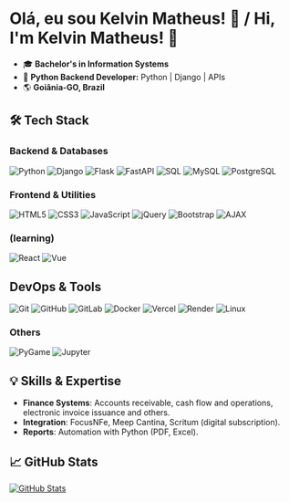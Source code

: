 # Olá, eu sou Kelvin Matheus! 👋 / Hi, I'm Kelvin Matheus! 👋
- 🎓 **Bachelor's in Information Systems**
- 🎯 **Python Backend Developer:** Python | Django | APIs
- 🌎 **Goiânia-GO, Brazil**

## 🛠 Tech Stack
### Backend & Databases
![Python](https://img.shields.io/badge/Python-3776AB?style=for-the-badge&logo=python&logoColor=white)
![Django](https://img.shields.io/badge/Django-092E20?style=for-the-badge&logo=django&logoColor=white)
![Flask](https://img.shields.io/badge/Flask-000000?style=for-the-badge&logo=flask&logoColor=white)
![FastAPI](https://img.shields.io/badge/FastAPI-009688?style=for-the-badge&logo=fastapi&logoColor=white)
![SQL](https://img.shields.io/badge/SQL-4479A1?style=for-the-badge&logo=sql&logoColor=white)
![MySQL](https://img.shields.io/badge/MySQL-4479A1?style=for-the-badge&logo=mysql&logoColor=white)
![PostgreSQL](https://img.shields.io/badge/PostgreSQL-4169E1?style=for-the-badge&logo=postgresql&logoColor=white)

### Frontend & Utilities
![HTML5](https://img.shields.io/badge/HTML5-E34F26?style=for-the-badge&logo=html5&logoColor=white)
![CSS3](https://img.shields.io/badge/CSS3-1572B6?style=for-the-badge&logo=css3&logoColor=white)
![JavaScript](https://img.shields.io/badge/JavaScript-F7DF1E?style=for-the-badge&logo=javascript&logoColor=black)
![jQuery](https://img.shields.io/badge/jQuery-0769AD?style=for-the-badge&logo=jquery&logoColor=white)
![Bootstrap](https://img.shields.io/badge/Bootstrap-7952B3?style=for-the-badge&logo=bootstrap&logoColor=white)
![AJAX](https://img.shields.io/badge/AJAX-000000?style=for-the-badge&logo=ajax&logoColor=white)
### (learning)
![React](https://img.shields.io/badge/React-20232A?style=for-the-badge&logo=react&logoColor=61DAFB)
![Vue](https://img.shields.io/badge/Vue.js-4FC08D?style=for-the-badge&logo=vue.js&logoColor=white)

## DevOps & Tools
![Git](https://img.shields.io/badge/Git-F05032?style=for-the-badge&logo=git&logoColor=white)
![GitHub](https://img.shields.io/badge/GitHub-181717?style=for-the-badge&logo=github&logoColor=white)
![GitLab](https://img.shields.io/badge/GitLab-FC6D26?style=for-the-badge&logo=gitlab&logoColor=white)
![Docker](https://img.shields.io/badge/Docker-2496ED?style=for-the-badge&logo=docker&logoColor=white)
![Vercel](https://img.shields.io/badge/Vercel-000000?style=for-the-badge&logo=vercel&logoColor=white)
![Render](https://img.shields.io/badge/Render-46E3B7?style=for-the-badge&logo=render&logoColor=white)
![Linux](https://img.shields.io/badge/Linux-FCC624?style=for-the-badge&logo=linux&logoColor=black)
### Others
![PyGame](https://img.shields.io/badge/PyGame-FF6F00?style=for-the-badge&logo=python&logoColor=white)
![Jupyter](https://img.shields.io/badge/Jupyter-F37626?style=for-the-badge&logo=jupyter&logoColor=white)

## 💡 Skills & Expertise  
- **Finance Systems**: Accounts receivable, cash flow and operations, electronic invoice issuance and others.
- **Integration**: FocusNFe, Meep Cantina, Scritum (digital subscription).   
- **Reports**: Automation with Python (PDF, Excel).  

## 📈 GitHub Stats 
[![GitHub Stats](https://github-readme-stats.vercel.app/api?username=kmatheus&theme=merko&show_icons=true&hide_border=true&include_all_commits=true&count_private=true&hide=issues,prs)](https://github-readme-stats.vercel.app/api?username=kmatheus&theme=merko&count_private=true&include_all_commits=true&show_icons=true)
<!--
## 🌟 Highlights
* 👉 Projeto Django + PostgreSQL - Descrição breve.
* 👉 API com FastAPI - Descrição breve.

## 📫 Contact
![LinkedIn](https://img.shields.io/badge/LinkedIn-0077B5?style=for-the-badge&logo=linkedin&logoColor=white)
![Portfolio](https://img.shields.io/badge/Portfolio-FF6B6B?style=for-the-badge&logo=google-chrome&logoColor=white)
-->
